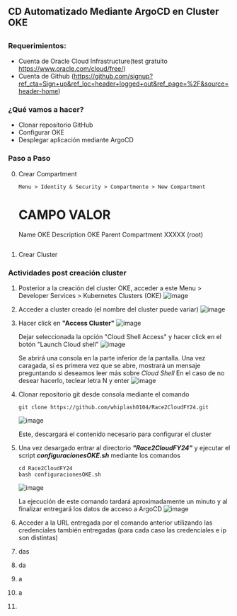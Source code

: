 ## CD Automatizado Mediante ArgoCD en Cluster OKE

## ##

### Requerimientos:

- Cuenta de Oracle Cloud Infrastructure(test gratuito https://www.oracle.com/cloud/free/)
- Cuenta de Github (https://github.com/signup?ref_cta=Sign+up&ref_loc=header+logged+out&ref_page=%2F&source=header-home)

### ¿Qué vamos a hacer?

- Clonar repositorio GitHub
- Configurar OKE
- Desplegar aplicación mediante ArgoCD

### Paso a Paso

0. Crear Compartment
	```
 	Menu > Identity & Security > Compartmente > New Compartment
	```
	CAMPO				VALOR
	==============================================
	Name		 		OKE
	Description 			OKE
	Parent Compartment 		XXXXX (root)
	```
 
1. Crear Cluster 

### Actividades post creación cluster

1. Posterior a la creación del cluster OKE, acceder a este
	Menu > Developer Services > Kubernetes Clusters (OKE)
	![image](https://github.com/whiplash0104/Race2CloudFY24/assets/14284928/af8781b0-f2fa-4575-97ff-a6705f171d20)

2. Acceder a cluster creado (el nombre del cluster puede variar)
	![image](https://github.com/whiplash0104/Race2CloudFY24/assets/14284928/f3bb88c2-7c30-43cc-8726-027f68b2d993)
	

3. Hacer click en **"Access Cluster"** 
	![image](https://github.com/whiplash0104/Race2CloudFY24/assets/14284928/8e77f63a-87d9-421c-a27d-f2f765c8e21f)

   	Dejar seleccionada la opción "Cloud Shell Access" y hacer click en el botón "Launch Cloud shell"
   	![image](https://github.com/whiplash0104/Race2CloudFY24/assets/14284928/acb9614c-a301-4600-abd8-5efbea27653b)
	
 	Se abrirá una consola en la parte inferior de la pantalla. Una vez caragada, si es primera vez que se abre, mostrará un mensaje preguntando si deseamos leer más sobre *Cloud Shell*
	En el caso de no desear hacerlo, teclear letra N y enter
	![image](https://github.com/whiplash0104/Race2CloudFY24/assets/14284928/5398d347-7e6a-40d8-b323-3f5012fa9829)

 
5. Clonar repositorio git desde consola mediante el comando
	```
	git clone https://github.com/whiplash0104/Race2CloudFY24.git
 	```
 	![image](https://github.com/whiplash0104/Race2CloudFY24/assets/14284928/1aac26c5-52e1-4020-b0ce-eb34368a450d)
	
 	Este, descargará el contenido necesario para configurar el cluster

6. Una vez desargado entrar al directorio ***"Race2CloudFY24"*** y ejecutar el script ***configuracionesOKE.sh*** mediante los comandos 
	```
	cd Race2CloudFY24
 	bash configuracionesOKE.sh 
 	```
 	![image](https://github.com/whiplash0104/Race2CloudFY24/assets/14284928/d83e682c-d92e-4151-9700-9a89d89aed1a)

	La ejecución de este comando tardará aproximadamente un minuto y al finalizar entregará los datos de acceso a ArgoCD
	![image](https://github.com/whiplash0104/Race2CloudFY24/assets/14284928/8788492d-f3a7-4a2d-9567-b8db7fb51f4b)

7. Acceder a la URL entregada por el comando anterior utilizando las credenciales también entregadas (para cada caso las credenciales e ip son distintas)
	

8. das
9. da
10. a
11. a
12. 
